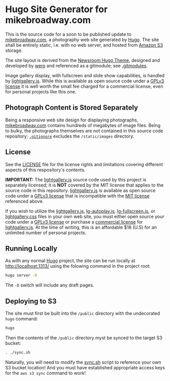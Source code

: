 # Hugo Site Generator for mikebroadway.com

This is the source code for a soon to be published update to [mikebroadway.com](http://mikebroadway.com),
a photography web site generated by [Hugo](https://gohugo.io/). The site shall be entirely static, i.e.
with no web server, and hosted from [Amazon S3](https://aws.amazon.com/s3/) storage.

The site layout is derived from the [Newsroom Hugo Theme](https://github.com/onweru/newsroom), designed
and developed by [wero](https://github.com/onweru) and referenced as a gitmodule; see [.gitmodules](/.gitmodules).

Image gallery display, with fullscreen and slide show capabilities, is handled by 
[lightgallery.js](https://sachinchoolur.github.io/lightgallery.js/). While this is available as open
source code under a [GPLv3 license](https://github.com/sachinchoolur/lightgallery.js/blob/master/LICENSE.md)
it is well worth the small fee charged for a commercial license, even for personal projects like this one.

## Photograph Content is Stored Separately

Being a responsive web site design for displaying photographs, [mikebroadway.com](http://mikebroadway.com)
contains hundreds of megabytes of image files. Being to bulky, the photographs themselves are not
contained in this source code repository; [`.gitignore`](/.gitignore) excludes the `/static/images` directory.

## License

See the [LICENSE](LICENSE.md) file for the license rights and limitations covering different aspects of this
respository's contents.

**IMPORTANT:** The [lightgallery.js](https://sachinchoolur.github.io/lightgallery.js/) source code used by
this project is separately licensed; it is **NOT** covered by the MIT license that applies to the source
code in this repository. [lightgallery.js](https://sachinchoolur.github.io/lightgallery.js/) is
available as open source code under a [GPLv3 license](https://github.com/sachinchoolur/lightgallery.js/blob/master/LICENSE.md)
that is incompatible with the [MIT license](LICENSE.md) referenced above.

If you wish to utilize the [lightgallery.js](/assets/js/lightgallery.js), [lg-autoplay.js](/assets/js/lg-autoplay.js),
[lg-fullscreen.js](/assets/js/lg-fullscreen.js), or [lightgallery.css](/assets/css/lightgallery.css) files in your
own web site, you must either open source your code under a [GPLv3 license](https://github.com/sachinchoolur/lightgallery.js/blob/master/LICENSE.md)
or purchase a [commercial license](https://sachinchoolur.github.io/lightgallery.js/docs/license.html) for
[lightgallery.js](https://sachinchoolur.github.io/lightgallery.js/). At the time of writing, this is an
affordable $18 (U.S) for an unlimited number of personal projects.

## Running Locally

As with any normal [Hugo](https://gohugo.io/) project, the site can be run locally at <http://localhost:1313/> using the folowing command in the project root:

```bash
hugo server -D
```

The `-D` switch will include any draft pages.

## Deploying to S3

The site must first be built into the `/public` directory with the undecorated `hugo` command:

```bash
hugo
```

Then the contents of the `/public` directory myst be synced to the target S3 bucket:

```bash
. ./sync.sh
```

Naturally, you will need to modify the [sync.sh](/sync.sh) script to reference your own S3 bucket location! And you must have established appropriate access keys for the `aws s3 sync` command to work!
